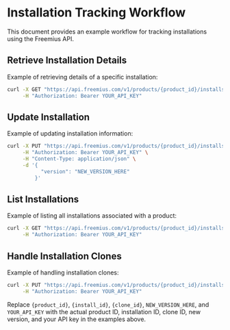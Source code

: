 # Installation Tracking Workflow

This document provides an example workflow for tracking installations using the Freemius API.

## Retrieve Installation Details

Example of retrieving details of a specific installation:

```bash
curl -X GET "https://api.freemius.com/v1/products/{product_id}/installs/{install_id}.json" \
     -H "Authorization: Bearer YOUR_API_KEY"
```

## Update Installation

Example of updating installation information:

```bash
curl -X PUT "https://api.freemius.com/v1/products/{product_id}/installs/{install_id}.json" \
     -H "Authorization: Bearer YOUR_API_KEY" \
     -H "Content-Type: application/json" \
     -d '{
           "version": "NEW_VERSION_HERE"
         }'
```

## List Installations

Example of listing all installations associated with a product:

```bash
curl -X GET "https://api.freemius.com/v1/products/{product_id}/installs.json" \
     -H "Authorization: Bearer YOUR_API_KEY"
```

## Handle Installation Clones

Example of handling installation clones:

```bash
curl -X PUT "https://api.freemius.com/v1/products/{product_id}/installs/{install_id}/clones/{clone_id}.json" \
     -H "Authorization: Bearer YOUR_API_KEY"
```

Replace `{product_id}`, `{install_id}`, `{clone_id}`, `NEW_VERSION_HERE`, and `YOUR_API_KEY` with the actual product ID, installation ID, clone ID, new version, and your API key in the examples above.
